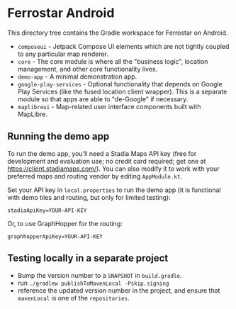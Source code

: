 # Ferrostar Android

This directory tree contains the Gradle workspace for Ferrostar on Android.

* `composeui` - Jetpack Compose UI elements which are not tightly coupled to any particular map renderer.
* `core` - The core module is where all the "business logic", location management, and other core functionality lives.
* `demo-app` - A minimal demonstration app.
* `google-play-services` - Optional functionality that depends on Google Play Services (like the fused location client wrapper). This is a separate module so that apps are able to "de-Google" if necessary.
* `maplibreui` - Map-related user interface components built with MapLibre.

## Running the demo app

To run the demo app, you'll need a Stadia Maps API key
(free for development and evaluation use; no credit card required; get one at https://client.stadiamaps.com/).
You can also modify it to work with your preferred maps and routing vendor by editing `AppModule.kt`.

Set your API key in `local.properties` to run the demo app
(it is functional with demo tiles and routing, but only for limited testing):

```properties
stadiaApiKey=YOUR-API-KEY
```

Or, to use GraphHopper for the routing:

```properties
graphhopperApiKey=YOUR-API-KEY
```

## Testing locally in a separate project

* Bump the version number to a `SNAPSHOT` in `build.gradle`.
* run `./gradlew publishToMavenLocal -Pskip.signing`
* reference the updated version number in the project, and ensure that `mavenLocal` is one of the `repositories`.
